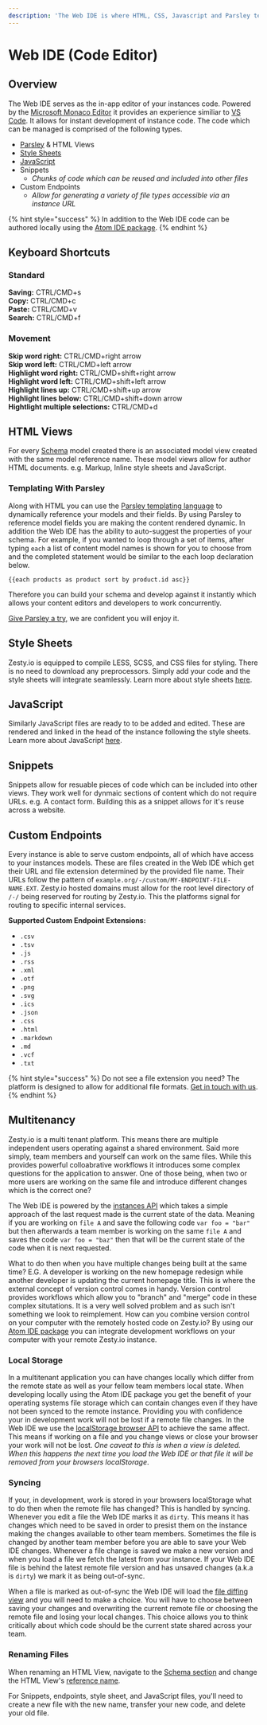 ```yaml
---
description: 'The Web IDE is where HTML, CSS, Javascript and Parsley templates are authored.'
---
```


# Web IDE \(Code Editor\)

## Overview

The Web IDE serves as the in-app editor of your instances code. Powered by the [Microsoft Monaco Editor](https://microsoft.github.io/monaco-editor/) it provides an experience similiar to [VS Code](https://github.com/Microsoft/vscode). It allows for instant development of instance code. The code which can be managed is comprised of the following types.

* [Parsley](https://zesty.org/services/web-engine/introduction-to-parsley) & HTML Views
* [Style Sheets](https://zesty.org/services/manager-ui/editor/stylesheets) 
* [JavaScript](https://zesty.org/services/manager-ui/editor/javascript) 
* Snippets
  * _Chunks of code which can be reused and included into other files_
* Custom Endpoints
  * _Allow for generating a variety of file types accessible via an instance URL_ 

{% hint style="success" %}
In addition to the Web IDE code can be authored locally using the [Atom IDE package](https://zesty.org/tools/atom-package).
{% endhint %}

## Keyboard Shortcuts

### Standard

**Saving:** CTRL/CMD+s  
**Copy:** CTRL/CMD+c  
**Paste:** CTRL/CMD+v  
**Search:** CTRL/CMD+f

### Movement

**Skip word right:** CTRL/CMD+right arrow  
**Skip word left:** CTRL/CMD+left arrow  
**Highlight word right:** CTRL/CMD+shift+right arrow  
**Highlight word left:** CTRL/CMD+shift+left arrow  
**Highlight lines up:** CTRL/CMD+shift+up arrow  
**Highlight lines below:** CTRL/CMD+shift+down arrow  
**Hightlight multiple selections:** CTRL/CMD+d

## HTML Views

For every [Schema](https://zesty.org/services/manager-ui/schema) model created there is an associated model view created with the same model reference name. These model views allow for author HTML documents. e.g. Markup, Inline style sheets and JavaScript.

### Templating With Parsley

Along with HTML you can use the [Parsley templating language](https://zesty.org/services/web-engine/introduction-to-parsley) to dynamically reference your models and their fields. By using Parsley to reference model fields you are making the content rendered dynamic. In addition the Web IDE has the ability to auto-suggest the properties of your schema. For example, if you wanted to loop through a set of items, after typing `each` a list of content model names is shown for you to choose from and the completed statement would be similar to the each loop declaration below.

`{{each products as product sort by product.id asc}}`

Therefore you can build your schema and develop against it instantly which allows your content editors and developers to work concurrently.

[Give Parsley a try,](https://parsley.zesty.io/) we are confident you will enjoy it.

## Style Sheets

Zesty.io is equipped to compile LESS, SCSS, and CSS files for styling. There is no need to download any preprocessors. Simply add your code and the style sheets will integrate seamlessly. Learn more about style sheets [here](https://zesty.org/services/manager-ui/editor/stylesheets).

## JavaScript

Similarly JavaScript files are ready to to be added and edited. These are rendered and linked in the head of the instance following the style sheets. Learn more about JavaScript [here](https://zesty.org/services/manager-ui/editor/javascript).

## Snippets

Snippets allow for resuable pieces of code which can be included into other views. They work well for dynmaic sections of content which do not require URLs. e.g. A contact form. Building this as a snippet allows for it's reuse across a website.

## Custom Endpoints

Every instance is able to serve custom endpoints, all of which have access to your instances models. These are files created in the Web IDE which get their URL and file extension determined by the provided file name. Their URLs follow the pattern of `example.org/-/custom/MY-ENDPOINT-FILE-NAME.EXT`. Zesty.io hosted domains must allow for the root level directory of `/-/` being reserved for routing by Zesty.io. This the platforms signal for routing to specific internal services.

**Supported Custom Endpoint Extensions:**

* `.csv`
* `.tsv`
* `.js`
* `.rss`
* `.xml`
* `.otf`
* `.png`
* `.svg`
* `.ics`
* `.json`
* `.css`
* `.html`
* `.markdown`
* `.md`
* `.vcf`
* `.txt`

{% hint style="success" %}
Do not see a file extension you need? The platform is designed to allow for additional file formats. [Get in touch with us](https://www.zesty.io/).
{% endhint %}

## Multitenancy

Zesty.io is a multi tenant platform. This means there are multiple independent users operating against a shared environment. Said more simply, team members and yourself can work on the same files. While this provides powerful colloabrative workflows it introduces some complex questions for the application to answer. One of those being, when two or more users are working on the same file and introduce different changes which is the correct one?

The Web IDE is powered by the [instances API](https://zesty.org/apis/instances-api) which takes a simple approach of the last request made is the current state of the data. Meaning if you are working on `file A` and save the following code `var foo = "bar"` but then afterwards a team member is working on the same `file A` and saves the code `var foo = "baz"` then that will be the current state of the code when it is next requested.

What to do then when you have multiple changes being built at the same time? E.G. A developer is working on the new homepage redesign while another developer is updating the current homepage title. This is where the external concept of version control comes in handy. Version control provides workflows which allow you to "branch" and "merge" code in these complex situtations. It is a very well solved problem and as such isn't something we look to reimplement. How can you combine version control on your computer with the remotely hosted code on Zesty.io? By using our [Atom IDE package](https://zesty.org/tools/atom-package) you can integrate development workflows on your computer with your remote Zesty.io instance.

### Local Storage

In a multitenant application you can have changes locally which differ from the remote state as well as your fellow team members local state. When developing locally using the Atom IDE package you get the benefit of your operating systems file storage which can contain changes even if they have not been synced to the remote instance. Providing you with confidence your in development work will not be lost if a remote file changes. In the Web IDE we use the [localStorage browser API](https://developer.mozilla.org/en-US/docs/Web/API/Window/localStorage) to achieve the same affect. This means if working on a file and you change views or close your browser your work will not be lost. _One caveat to this is when a view is deleted. When this happens the next time you load the Web IDE or that file it will be removed from your browsers localStorage_.

### Syncing

If your, in development, work is stored in your browsers localStorage what to do then when the remote file has changed? This is handled by syncing. Whenever you edit a file the Web IDE marks it as `dirty`. This means it has changes which need to be saved in order to presist them on the instance making the changes available to other team members. Sometimes the file is changed by another team member before you are able to save your Web IDE changes. Whenever a file change is saved we make a new version and when you load a file we fetch the latest from your instance. If your Web IDE file is behind the latest remote file version and has unsaved changes \(a.k.a is `dirty`\) we mark it as being out-of-sync.

When a file is marked as out-of-sync the Web IDE will load the [file diffing view](https://zesty.org/services/manager-ui/editor/versions#diffing-versions) and you will need to make a choice. You will have to choose between saving your changes and overwriting the current remote file or choosing the remote file and losing your local changes. This choice allows you to think critically about which code should be the current state shared across your team.

### Renaming Files

When renaming an HTML View, navigate to the [Schema section](https://zesty.org/services/manager-ui/schema) and change the HTML View's [reference name](https://zesty.org/guides/the-connection-between-schema-content-and-code#schema). 

For Snippets, endpoints, style sheet, and JavaScript files, you'll need to create a new file with the new name, transfer your new code, and delete your old file. 

